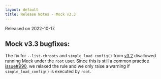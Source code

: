 ```yaml
---
layout: default
title: Release Notes - Mock v3.3
---
```


Released on 2022-10-17.

## Mock v3.3 bugfixes:

The fix for `--list-chroots` and `simple_load_config()` from
[v3.2](Release-Notes-3.2) disallowed running Mock under the `root` user.  Since
this is still a common practice [issue#990][], we relaxed the rule and we only
raise a warning if `simple_load_config()` is executed by `root`.

[issue#990]: https://github.com/rpm-software-management/mock/issues/990
